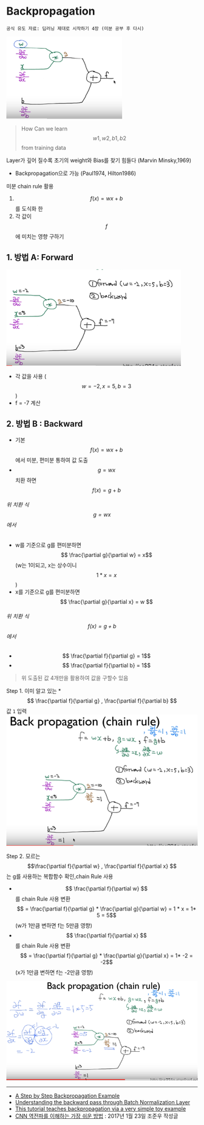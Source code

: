 # Backpropagation
`공식 유도 자료: 딥러닝 제대로 시작하기 4장 (미분 공부 후 다시) `

![](/assets/bp.PNG)
> How Can we learn $$w1, w2, b1, b2$$ from training data

Layer가 깊어 질수록 초기의 weight와 Bias를 찾기 힘들다 (Marvin Minsky,1969)
* Backpropagation으로 가능 (Paul1974, Hilton1986)



미분 chain rule 활용

1. $$ f(x) = wx + b$$를 도식화 한
2. 각 값이 $$f$$에 미치는 영향 구하기

## 1. 방법 A: Forward 
![](/assets/BP_1.PNG)
* 각 값을 사용 ($$w= -2, x=5, b=3$$)
* f = -7 계산 



## 2. 방법 B : Backward
* 기본 $$ f(x) = wx + b $$에서 미분, 편미분 통하여 값 도출
* $$ g= wx $$ 치환 하면 $$f(x) = g + b$$

###### 위 치환 식 $$ g= wx $$ 에서 
* w를 기준으로 g를 편미분하면 $$ \frac{\partial g}{\partial w} = x$$ (w는 1이되고, x는 상수이니 $$1*x = x$$)
* x를 기준으로 g를 편미분하면 $$ \frac{\partial g}{\partial x} = w  $$ 

###### 위 치환 식 $$f(x) = g + b$$ 에서 
* $$ \frac{\partial f}{\partial g} = 1$$
* $$ \frac{\partial f}{\partial b} = 1$$

> 위 도출된 값 4개만을 활용하여 값을 구할수 있음 



Step 1. 이미 알고 있는 * $$ \frac{\partial f}{\partial g} ,  \frac{\partial f}{\partial b} $$ 값 `1` 입력 
![](/assets/bpn1.PNG)


Step 2. 모르는 $$\frac{\partial f}{\partial w} , \frac{\partial f}{\partial x} $$ 는 g를 사용하는 복합함수 확인,chain Rule 사용
 * $$ \frac{\partial f}{\partial w} $$를 chain Rule 사용 변환  $$ = \frac{\partial f}{\partial g} * \frac{\partial g}{\partial w} = 1 * x = 1* 5 = 5$$ (w가 1만큼 변하면 f는 5만큼 영향) 
 * $$ \frac{\partial f}{\partial x} $$를 chain Rule 사용 변환 $$ = \frac{\partial f}{\partial g} * \frac{\partial g}{\partial x} = 1* -2 = -2$$ (x가 1만큼 변하면 f는 -2만큼 영향) 

![](/assets/bpn2.PNG)

---
* [A Step by Step Backpropagation Example](https://mattmazur.com/2015/03/17/a-step-by-step-backpropagation-example/)
* [Understanding the backward pass through Batch Normalization Layer](https://kratzert.github.io/2016/02/12/understanding-the-gradient-flow-through-the-batch-normalization-layer.html)
* [This tutorial teaches backpropagation via a very simple toy example](https://iamtrask.github.io/2015/07/12/basic-python-network/)
* [CNN 역전파를 이해하는 가장 쉬운 방법](https://metamath1.github.io/cnn/index.html) : 2017년 1월 23일 조준우 작성글